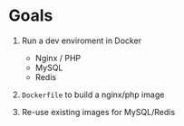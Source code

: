 # Goals

1. Run a dev enviroment in Docker
    - Nginx / PHP
    - MySQL
    - Redis

2. `Dockerfile` to build a nginx/php image
3. Re-use existing images for MySQL/Redis
